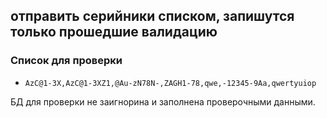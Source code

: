 ## отправить серийники списком, запишутся только прошедшие валидацию

### Список для проверки

- ```AzC@1-3X,AzC@1-3XZ1,@Au-zN78N-,ZAGH1-78,qwe,-12345-9Aa,qwertyuiop```


БД для проверки не заигнорина и заполнена проверочными данными.